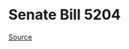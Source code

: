 # Senate Bill 5204

[Source](http://lawfilesext.leg.wa.gov/biennium/2023-24/Pdf/Bills/Senate%20Bills/5204.pdf)